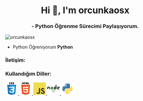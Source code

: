 <h1 align="center">Hi 👋, I'm orcunkaosx</h1>
<h3 align="center">- Python Öğrenme Sürecimi Paylaşıyorum.</h3>

<p align="left"> <img src="https://komarev.com/ghpvc/?username=orcunkaosx&label=Profile%20views&color=0e75b6&style=flat" alt="orcunkaosx" /> </p>

- Python Öğreniyorum **Python**

<h3 align="left">İletişim:</h3>
<p align="left">
</p>

<h3 align="left">Kullandığım Diller:</h3>
<p align="left"> <a href="https://www.w3schools.com/css/" target="_blank" rel="noreferrer"> <img src="https://raw.githubusercontent.com/devicons/devicon/master/icons/css3/css3-original-wordmark.svg" alt="css3" width="40" height="40"/> </a> <a href="https://www.w3.org/html/" target="_blank" rel="noreferrer"> <img src="https://raw.githubusercontent.com/devicons/devicon/master/icons/html5/html5-original-wordmark.svg" alt="html5" width="40" height="40"/> </a> <a href="https://developer.mozilla.org/en-US/docs/Web/JavaScript" target="_blank" rel="noreferrer"> <img src="https://raw.githubusercontent.com/devicons/devicon/master/icons/javascript/javascript-original.svg" alt="javascript" width="40" height="40"/> </a> <a href="https://nodejs.org" target="_blank" rel="noreferrer"> <img src="https://raw.githubusercontent.com/devicons/devicon/master/icons/nodejs/nodejs-original-wordmark.svg" alt="nodejs" width="40" height="40"/> </a> <a href="https://www.python.org" target="_blank" rel="noreferrer"> <img src="https://raw.githubusercontent.com/devicons/devicon/master/icons/python/python-original.svg" alt="python" width="40" height="40"/> </a> </p>
